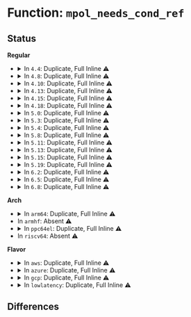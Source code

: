 # Function: <code>mpol_needs_cond_ref</code>

## Status
<b>Regular</b>
<ul>
<li>
<details>
<summary>In <code>4.4</code>: Duplicate, Full Inline ⚠️</summary>

**Collision:** Static Duplication

**Inline:** Full

**Transformation:** False

**Instances:**

```
In mm/shmem.c (ffffffff811a67f4)
Location: include/linux/mempolicy.h:74
Inline: True
Inline callers:
  - mm/shmem.c:shmem_alloc_page
  - mm/shmem.c:shmem_swapin
```
```
In mm/hugetlb.c (ffffffff811dadb6)
Location: include/linux/mempolicy.h:74
Inline: True
Inline callers:
  - mm/hugetlb.c:__alloc_buddy_huge_page
  - mm/hugetlb.c:alloc_huge_page
```
```
In mm/mempolicy.c (ffffffff811e1009)
Location: include/linux/mempolicy.h:74
Inline: True
Inline callers:
  - mm/mempolicy.c:do_get_mempolicy
  - mm/mempolicy.c:vma_policy_mof
  - mm/mempolicy.c:alloc_pages_vma
  - mm/mempolicy.c:alloc_pages_vma
  - mm/mempolicy.c:alloc_pages_vma
  - mm/mempolicy.c:mpol_misplaced
```
```
In fs/proc/task_mmu.c (ffffffff81277be5)
Location: include/linux/mempolicy.h:74
Inline: True
Inline callers:
  - fs/proc/task_mmu.c:show_numa_map
```
```
In fs/hugetlbfs/inode.c (ffffffff812f4c54)
Location: include/linux/mempolicy.h:74
Inline: True
Inline callers:
  - fs/hugetlbfs/inode.c:hugetlbfs_fallocate
  - fs/hugetlbfs/inode.c:hugetlbfs_fallocate
```
</details>
</li>
<li>
<details>
<summary>In <code>4.8</code>: Duplicate, Full Inline ⚠️</summary>

**Collision:** Static Duplication

**Inline:** Full

**Transformation:** False

**Instances:**

```
In mm/shmem.c (ffffffff811bf1c4)
Location: include/linux/mempolicy.h:74
Inline: True
Inline callers:
  - mm/shmem.c:shmem_alloc_page
  - mm/shmem.c:shmem_alloc_hugepage
  - mm/shmem.c:shmem_swapin
```
```
In mm/hugetlb.c (ffffffff811fad19)
Location: include/linux/mempolicy.h:74
Inline: True
Inline callers:
  - mm/hugetlb.c:alloc_huge_page
  - mm/hugetlb.c:__alloc_buddy_huge_page
```
```
In mm/mempolicy.c (ffffffff812016f4)
Location: include/linux/mempolicy.h:74
Inline: True
Inline callers:
  - mm/mempolicy.c:mpol_misplaced
  - mm/mempolicy.c:alloc_pages_vma
  - mm/mempolicy.c:alloc_pages_vma
  - mm/mempolicy.c:alloc_pages_vma
  - mm/mempolicy.c:vma_policy_mof
  - mm/mempolicy.c:do_get_mempolicy
```
```
In fs/proc/task_mmu.c (ffffffff812a3f45)
Location: include/linux/mempolicy.h:74
Inline: True
Inline callers:
  - fs/proc/task_mmu.c:show_numa_map
```
```
In fs/hugetlbfs/inode.c (ffffffff813286e5)
Location: include/linux/mempolicy.h:74
Inline: True
Inline callers:
  - fs/hugetlbfs/inode.c:hugetlbfs_fallocate
  - fs/hugetlbfs/inode.c:hugetlbfs_fallocate
```
</details>
</li>
<li>
<details>
<summary>In <code>4.10</code>: Duplicate, Full Inline ⚠️</summary>

**Collision:** Static Duplication

**Inline:** Full

**Transformation:** False

**Instances:**

```
In mm/shmem.c (ffffffff811cf7f4)
Location: include/linux/mempolicy.h:75
Inline: True
Inline callers:
  - mm/shmem.c:shmem_alloc_page
  - mm/shmem.c:shmem_alloc_hugepage
  - mm/shmem.c:shmem_swapin
```
```
In mm/hugetlb.c (ffffffff8120b819)
Location: include/linux/mempolicy.h:75
Inline: True
Inline callers:
  - mm/hugetlb.c:alloc_huge_page
  - mm/hugetlb.c:__alloc_buddy_huge_page
```
```
In mm/mempolicy.c (ffffffff812131e4)
Location: include/linux/mempolicy.h:75
Inline: True
Inline callers:
  - mm/mempolicy.c:mpol_misplaced
  - mm/mempolicy.c:alloc_pages_vma
  - mm/mempolicy.c:alloc_pages_vma
  - mm/mempolicy.c:alloc_pages_vma
  - mm/mempolicy.c:vma_policy_mof
  - mm/mempolicy.c:SYSC_get_mempolicy
```
```
In fs/proc/task_mmu.c (ffffffff812b9a00)
Location: include/linux/mempolicy.h:75
Inline: True
```
```
In fs/hugetlbfs/inode.c (ffffffff8133e432)
Location: include/linux/mempolicy.h:75
Inline: True
Inline callers:
  - fs/hugetlbfs/inode.c:hugetlbfs_fallocate
  - fs/hugetlbfs/inode.c:hugetlbfs_fallocate
```
</details>
</li>
<li>
<details>
<summary>In <code>4.13</code>: Duplicate, Full Inline ⚠️</summary>

**Collision:** Static Duplication

**Inline:** Full

**Transformation:** False

**Instances:**

```
In mm/shmem.c (ffffffff811d6634)
Location: include/linux/mempolicy.h:75
Inline: True
Inline callers:
  - mm/shmem.c:shmem_alloc_page
  - mm/shmem.c:shmem_alloc_hugepage
  - mm/shmem.c:shmem_swapin
```
```
In mm/hugetlb.c (ffffffff81216f03)
Location: include/linux/mempolicy.h:75
Inline: True
Inline callers:
  - mm/hugetlb.c:alloc_huge_page
  - mm/hugetlb.c:alloc_huge_page
```
```
In mm/mempolicy.c (ffffffff8121e502)
Location: include/linux/mempolicy.h:75
Inline: True
Inline callers:
  - mm/mempolicy.c:mpol_misplaced
  - mm/mempolicy.c:alloc_pages_vma
  - mm/mempolicy.c:alloc_pages_vma
  - mm/mempolicy.c:alloc_pages_vma
  - mm/mempolicy.c:vma_policy_mof
  - mm/mempolicy.c:SYSC_get_mempolicy
```
```
In fs/proc/task_mmu.c (ffffffff812c6c66)
Location: include/linux/mempolicy.h:75
Inline: True
```
```
In fs/hugetlbfs/inode.c (ffffffff813530fc)
Location: include/linux/mempolicy.h:75
Inline: True
Inline callers:
  - fs/hugetlbfs/inode.c:hugetlbfs_fallocate
  - fs/hugetlbfs/inode.c:hugetlbfs_fallocate
```
</details>
</li>
<li>
<details>
<summary>In <code>4.15</code>: Duplicate, Full Inline ⚠️</summary>

**Collision:** Static Duplication

**Inline:** Full

**Transformation:** False

**Instances:**

```
In mm/shmem.c (ffffffff811ebb54)
Location: include/linux/mempolicy.h:76
Inline: True
Inline callers:
  - mm/shmem.c:shmem_alloc_page
  - mm/shmem.c:shmem_alloc_hugepage
  - mm/shmem.c:shmem_swapin
```
```
In mm/hugetlb.c (ffffffff81231bb3)
Location: include/linux/mempolicy.h:76
Inline: True
Inline callers:
  - mm/hugetlb.c:alloc_huge_page
  - mm/hugetlb.c:alloc_huge_page
```
```
In mm/mempolicy.c (ffffffff81239730)
Location: include/linux/mempolicy.h:76
Inline: True
Inline callers:
  - mm/mempolicy.c:mpol_misplaced
  - mm/mempolicy.c:alloc_pages_vma
  - mm/mempolicy.c:alloc_pages_vma
  - mm/mempolicy.c:alloc_pages_vma
  - mm/mempolicy.c:vma_policy_mof
  - mm/mempolicy.c:SYSC_get_mempolicy
```
```
In fs/proc/task_mmu.c (ffffffff812ea7e6)
Location: include/linux/mempolicy.h:76
Inline: True
```
```
In fs/hugetlbfs/inode.c (ffffffff81377c6e)
Location: include/linux/mempolicy.h:76
Inline: True
Inline callers:
  - fs/hugetlbfs/inode.c:hugetlbfs_fallocate
  - fs/hugetlbfs/inode.c:hugetlbfs_fallocate
```
</details>
</li>
<li>
<details>
<summary>In <code>4.18</code>: Duplicate, Full Inline ⚠️</summary>

**Collision:** Static Duplication

**Inline:** Full

**Transformation:** False

**Instances:**

```
In mm/shmem.c (ffffffff8120d30f)
Location: include/linux/mempolicy.h:76
Inline: True
Inline callers:
  - mm/shmem.c:shmem_alloc_page
  - mm/shmem.c:shmem_alloc_hugepage
  - mm/shmem.c:shmem_swapin
```
```
In mm/hugetlb.c (ffffffff81254aec)
Location: include/linux/mempolicy.h:76
Inline: True
Inline callers:
  - mm/hugetlb.c:alloc_huge_page
  - mm/hugetlb.c:alloc_huge_page
  - mm/hugetlb.c:alloc_huge_page_vma
```
```
In mm/mempolicy.c (ffffffff8125cd12)
Location: include/linux/mempolicy.h:76
Inline: True
Inline callers:
  - mm/mempolicy.c:mpol_misplaced
  - mm/mempolicy.c:alloc_pages_vma
  - mm/mempolicy.c:alloc_pages_vma
  - mm/mempolicy.c:alloc_pages_vma
  - mm/mempolicy.c:vma_policy_mof
  - mm/mempolicy.c:kernel_get_mempolicy
```
```
In fs/proc/task_mmu.c (ffffffff81317cc7)
Location: include/linux/mempolicy.h:76
Inline: True
```
```
In fs/hugetlbfs/inode.c (ffffffff813a6584)
Location: include/linux/mempolicy.h:76
Inline: True
Inline callers:
  - fs/hugetlbfs/inode.c:hugetlbfs_fallocate
  - fs/hugetlbfs/inode.c:hugetlbfs_fallocate
```
</details>
</li>
<li>
<details>
<summary>In <code>5.0</code>: Duplicate, Full Inline ⚠️</summary>

**Collision:** Static Duplication

**Inline:** Full

**Transformation:** False

**Instances:**

```
In mm/shmem.c (ffffffff8122103f)
Location: include/linux/mempolicy.h:76
Inline: True
Inline callers:
  - mm/shmem.c:shmem_alloc_page
  - mm/shmem.c:shmem_alloc_hugepage
  - mm/shmem.c:shmem_swapin
```
```
In mm/hugetlb.c (ffffffff81268ecc)
Location: include/linux/mempolicy.h:76
Inline: True
Inline callers:
  - mm/hugetlb.c:alloc_huge_page
  - mm/hugetlb.c:alloc_huge_page
  - mm/hugetlb.c:alloc_huge_page_vma
```
```
In mm/mempolicy.c (ffffffff812715f2)
Location: include/linux/mempolicy.h:76
Inline: True
Inline callers:
  - mm/mempolicy.c:mpol_misplaced
  - mm/mempolicy.c:alloc_pages_vma
  - mm/mempolicy.c:alloc_pages_vma
  - mm/mempolicy.c:alloc_pages_vma
  - mm/mempolicy.c:vma_policy_mof
  - mm/mempolicy.c:kernel_get_mempolicy
```
```
In fs/proc/task_mmu.c (ffffffff8132eaa7)
Location: include/linux/mempolicy.h:76
Inline: True
Inline callers:
  - fs/proc/task_mmu.c:show_numa_map
```
```
In fs/hugetlbfs/inode.c (ffffffff813bf364)
Location: include/linux/mempolicy.h:76
Inline: True
Inline callers:
  - fs/hugetlbfs/inode.c:hugetlbfs_fallocate
  - fs/hugetlbfs/inode.c:hugetlbfs_fallocate
```
</details>
</li>
<li>
<details>
<summary>In <code>5.3</code>: Duplicate, Full Inline ⚠️</summary>

**Collision:** Static Duplication

**Inline:** Full

**Transformation:** False

**Instances:**

```
In mm/shmem.c (ffffffff8123080f)
Location: include/linux/mempolicy.h:76
Inline: True
Inline callers:
  - mm/shmem.c:shmem_alloc_page
  - mm/shmem.c:shmem_alloc_hugepage
  - mm/shmem.c:shmem_swapin
```
```
In mm/hugetlb.c (ffffffff81283f8c)
Location: include/linux/mempolicy.h:76
Inline: True
Inline callers:
  - mm/hugetlb.c:alloc_huge_page
  - mm/hugetlb.c:alloc_huge_page
  - mm/hugetlb.c:alloc_huge_page_vma
```
```
In mm/mempolicy.c (ffffffff8128cc03)
Location: include/linux/mempolicy.h:76
Inline: True
Inline callers:
  - mm/mempolicy.c:mpol_misplaced
  - mm/mempolicy.c:alloc_pages_vma
  - mm/mempolicy.c:alloc_pages_vma
  - mm/mempolicy.c:vma_policy_mof
  - mm/mempolicy.c:kernel_get_mempolicy
```
```
In mm/huge_memory.c (ffffffff812a6c6a)
Location: include/linux/mempolicy.h:76
Inline: True
Inline callers:
  - mm/huge_memory.c:do_huge_pmd_wp_page
  - mm/huge_memory.c:do_huge_pmd_anonymous_page
```
```
In fs/proc/task_mmu.c (ffffffff81356517)
Location: include/linux/mempolicy.h:76
Inline: True
Inline callers:
  - fs/proc/task_mmu.c:show_numa_map
```
```
In fs/hugetlbfs/inode.c (ffffffff813e9cbc)
Location: include/linux/mempolicy.h:76
Inline: True
Inline callers:
  - fs/hugetlbfs/inode.c:hugetlbfs_fallocate
  - fs/hugetlbfs/inode.c:hugetlbfs_fallocate
```
</details>
</li>
<li>
<details>
<summary>In <code>5.4</code>: Duplicate, Full Inline ⚠️</summary>

**Collision:** Static Duplication

**Inline:** Full

**Transformation:** False

**Instances:**

```
In mm/shmem.c (ffffffff8123ea32)
Location: include/linux/mempolicy.h:76
Inline: True
Inline callers:
  - mm/shmem.c:shmem_alloc_page
  - mm/shmem.c:shmem_alloc_hugepage
  - mm/shmem.c:shmem_swapin
```
```
In mm/hugetlb.c (ffffffff81293b2c)
Location: include/linux/mempolicy.h:76
Inline: True
Inline callers:
  - mm/hugetlb.c:alloc_huge_page
  - mm/hugetlb.c:alloc_huge_page
  - mm/hugetlb.c:alloc_huge_page_vma
```
```
In mm/mempolicy.c (ffffffff8129c833)
Location: include/linux/mempolicy.h:76
Inline: True
Inline callers:
  - mm/mempolicy.c:mpol_misplaced
  - mm/mempolicy.c:alloc_pages_vma
  - mm/mempolicy.c:alloc_pages_vma
  - mm/mempolicy.c:alloc_pages_vma
  - mm/mempolicy.c:vma_policy_mof
  - mm/mempolicy.c:kernel_get_mempolicy
```
```
In fs/proc/task_mmu.c (ffffffff8136e74b)
Location: include/linux/mempolicy.h:76
Inline: True
Inline callers:
  - fs/proc/task_mmu.c:show_numa_map
```
```
In fs/hugetlbfs/inode.c (ffffffff81403d5c)
Location: include/linux/mempolicy.h:76
Inline: True
Inline callers:
  - fs/hugetlbfs/inode.c:hugetlbfs_fallocate
  - fs/hugetlbfs/inode.c:hugetlbfs_fallocate
```
</details>
</li>
<li>
<details>
<summary>In <code>5.8</code>: Duplicate, Full Inline ⚠️</summary>

**Collision:** Static Duplication

**Inline:** Full

**Transformation:** False

**Instances:**

```
In mm/shmem.c (ffffffff8126c0e8)
Location: include/linux/mempolicy.h:76
Inline: True
Inline callers:
  - mm/shmem.c:shmem_alloc_page
  - mm/shmem.c:shmem_alloc_hugepage
  - mm/shmem.c:shmem_swapin
```
```
In mm/hugetlb.c (ffffffff812c71c0)
Location: include/linux/mempolicy.h:76
Inline: True
Inline callers:
  - mm/hugetlb.c:alloc_huge_page
  - mm/hugetlb.c:alloc_huge_page_vma
  - mm/hugetlb.c:dequeue_huge_page_vma
```
```
In mm/mempolicy.c (ffffffff812d048c)
Location: include/linux/mempolicy.h:76
Inline: True
Inline callers:
  - mm/mempolicy.c:mpol_misplaced
  - mm/mempolicy.c:alloc_pages_vma
  - mm/mempolicy.c:alloc_pages_vma
  - mm/mempolicy.c:alloc_pages_vma
  - mm/mempolicy.c:vma_policy_mof
  - mm/mempolicy.c:do_get_mempolicy
```
```
In fs/proc/task_mmu.c (ffffffff813b637c)
Location: include/linux/mempolicy.h:76
Inline: True
Inline callers:
  - fs/proc/task_mmu.c:show_numa_map
```
```
In fs/hugetlbfs/inode.c (ffffffff81451bb0)
Location: include/linux/mempolicy.h:76
Inline: True
Inline callers:
  - fs/hugetlbfs/inode.c:hugetlbfs_fallocate
  - fs/hugetlbfs/inode.c:hugetlbfs_fallocate
```
</details>
</li>
<li>
<details>
<summary>In <code>5.11</code>: Duplicate, Full Inline ⚠️</summary>

**Collision:** Static Duplication

**Inline:** Full

**Transformation:** False

**Instances:**

```
In mm/shmem.c (ffffffff81276b38)
Location: include/linux/mempolicy.h:76
Inline: True
Inline callers:
  - mm/shmem.c:shmem_alloc_page
  - mm/shmem.c:shmem_alloc_hugepage
  - mm/shmem.c:shmem_swapin
```
```
In mm/hugetlb.c (ffffffff812d2d4c)
Location: include/linux/mempolicy.h:76
Inline: True
Inline callers:
  - mm/hugetlb.c:alloc_huge_page
  - mm/hugetlb.c:alloc_huge_page_vma
  - mm/hugetlb.c:dequeue_huge_page_vma
```
```
In mm/mempolicy.c (ffffffff812dbfac)
Location: include/linux/mempolicy.h:76
Inline: True
Inline callers:
  - mm/mempolicy.c:mpol_misplaced
  - mm/mempolicy.c:alloc_pages_vma
  - mm/mempolicy.c:alloc_pages_vma
  - mm/mempolicy.c:alloc_pages_vma
  - mm/mempolicy.c:vma_policy_mof
  - mm/mempolicy.c:do_get_mempolicy
```
```
In fs/proc/task_mmu.c (ffffffff813c78fc)
Location: include/linux/mempolicy.h:76
Inline: True
Inline callers:
  - fs/proc/task_mmu.c:show_numa_map
```
```
In fs/hugetlbfs/inode.c (ffffffff8146e06b)
Location: include/linux/mempolicy.h:76
Inline: True
Inline callers:
  - fs/hugetlbfs/inode.c:hugetlbfs_fallocate
  - fs/hugetlbfs/inode.c:hugetlbfs_fallocate
```
</details>
</li>
<li>
<details>
<summary>In <code>5.13</code>: Duplicate, Full Inline ⚠️</summary>

**Collision:** Static Duplication

**Inline:** Full

**Transformation:** False

**Instances:**

```
In mm/shmem.c (ffffffff8127bd6b)
Location: include/linux/mempolicy.h:76
Inline: True
Inline callers:
  - mm/shmem.c:shmem_alloc_page
  - mm/shmem.c:shmem_alloc_hugepage
  - mm/shmem.c:shmem_swapin
```
```
In mm/hugetlb.c (ffffffff812d9690)
Location: include/linux/mempolicy.h:76
Inline: True
Inline callers:
  - mm/hugetlb.c:alloc_huge_page
  - mm/hugetlb.c:alloc_huge_page
  - mm/hugetlb.c:alloc_huge_page_vma
```
```
In mm/mempolicy.c (ffffffff812e381a)
Location: include/linux/mempolicy.h:76
Inline: True
Inline callers:
  - mm/mempolicy.c:mpol_misplaced
  - mm/mempolicy.c:alloc_pages_vma
  - mm/mempolicy.c:alloc_pages_vma
  - mm/mempolicy.c:alloc_pages_vma
  - mm/mempolicy.c:vma_policy_mof
  - mm/mempolicy.c:do_get_mempolicy
```
```
In fs/proc/task_mmu.c (ffffffff813cec5e)
Location: include/linux/mempolicy.h:76
Inline: True
Inline callers:
  - fs/proc/task_mmu.c:show_numa_map
```
```
In fs/hugetlbfs/inode.c (ffffffff814734ac)
Location: include/linux/mempolicy.h:76
Inline: True
Inline callers:
  - fs/hugetlbfs/inode.c:hugetlbfs_fallocate
  - fs/hugetlbfs/inode.c:hugetlbfs_fallocate
```
</details>
</li>
<li>
<details>
<summary>In <code>5.15</code>: Duplicate, Full Inline ⚠️</summary>

**Collision:** Static Duplication

**Inline:** Full

**Transformation:** False

**Instances:**

```
In mm/shmem.c (ffffffff812b9edb)
Location: include/linux/mempolicy.h:73
Inline: True
Inline callers:
  - mm/shmem.c:shmem_alloc_page
  - mm/shmem.c:shmem_alloc_hugepage
  - mm/shmem.c:shmem_swapin
```
```
In mm/hugetlb.c (ffffffff81320180)
Location: include/linux/mempolicy.h:73
Inline: True
Inline callers:
  - mm/hugetlb.c:alloc_huge_page
  - mm/hugetlb.c:alloc_huge_page
  - mm/hugetlb.c:alloc_huge_page_vma
```
```
In mm/mempolicy.c (ffffffff8132aa50)
Location: include/linux/mempolicy.h:73
Inline: True
Inline callers:
  - mm/mempolicy.c:mpol_misplaced
  - mm/mempolicy.c:alloc_pages_vma
  - mm/mempolicy.c:alloc_pages_vma
  - mm/mempolicy.c:alloc_pages_vma
  - mm/mempolicy.c:vma_policy_mof
  - mm/mempolicy.c:do_get_mempolicy
```
```
In fs/proc/task_mmu.c (ffffffff8142000c)
Location: include/linux/mempolicy.h:73
Inline: True
Inline callers:
  - fs/proc/task_mmu.c:show_numa_map
```
```
In fs/hugetlbfs/inode.c (ffffffff814ca0a1)
Location: include/linux/mempolicy.h:73
Inline: True
Inline callers:
  - fs/hugetlbfs/inode.c:hugetlbfs_fallocate
  - fs/hugetlbfs/inode.c:hugetlbfs_fallocate
```
</details>
</li>
<li>
<details>
<summary>In <code>5.19</code>: Duplicate, Full Inline ⚠️</summary>

**Collision:** Static Duplication

**Inline:** Full

**Transformation:** False

**Instances:**

```
In mm/shmem.c (ffffffff81316555)
Location: include/linux/mempolicy.h:73
Inline: True
Inline callers:
  - mm/shmem.c:shmem_alloc_folio
  - mm/shmem.c:shmem_alloc_hugefolio
  - mm/shmem.c:shmem_swapin
```
```
In mm/hugetlb.c (ffffffff8138d08e)
Location: include/linux/mempolicy.h:73
Inline: True
Inline callers:
  - mm/hugetlb.c:alloc_huge_page
  - mm/hugetlb.c:alloc_huge_page_vma
  - mm/hugetlb.c:dequeue_huge_page_vma
```
```
In mm/mempolicy.c (ffffffff8139884e)
Location: include/linux/mempolicy.h:73
Inline: True
Inline callers:
  - mm/mempolicy.c:mpol_misplaced
  - mm/mempolicy.c:vma_alloc_folio
  - mm/mempolicy.c:vma_alloc_folio
  - mm/mempolicy.c:vma_alloc_folio
  - mm/mempolicy.c:vma_alloc_folio
  - mm/mempolicy.c:vma_policy_mof
  - mm/mempolicy.c:do_get_mempolicy
```
```
In fs/proc/task_mmu.c (ffffffff81497f7a)
Location: include/linux/mempolicy.h:73
Inline: True
Inline callers:
  - fs/proc/task_mmu.c:show_numa_map
```
```
In fs/hugetlbfs/inode.c (ffffffff81555db7)
Location: include/linux/mempolicy.h:73
Inline: True
Inline callers:
  - fs/hugetlbfs/inode.c:hugetlbfs_fallocate
  - fs/hugetlbfs/inode.c:hugetlbfs_fallocate
```
</details>
</li>
<li>
<details>
<summary>In <code>6.2</code>: Duplicate, Full Inline ⚠️</summary>

**Collision:** Static Duplication

**Inline:** Full

**Transformation:** False

**Instances:**

```
In mm/shmem.c (ffffffff8138aa60)
Location: include/linux/mempolicy.h:73
Inline: True
Inline callers:
  - mm/shmem.c:shmem_alloc_folio
  - mm/shmem.c:shmem_alloc_hugefolio
  - mm/shmem.c:shmem_swapin
```
```
In mm/hugetlb.c (ffffffff8140ba14)
Location: include/linux/mempolicy.h:73
Inline: True
Inline callers:
  - mm/hugetlb.c:alloc_huge_page
  - mm/hugetlb.c:alloc_huge_page_vma
  - mm/hugetlb.c:dequeue_huge_page_vma
```
```
In mm/mempolicy.c (ffffffff814186b6)
Location: include/linux/mempolicy.h:73
Inline: True
Inline callers:
  - mm/mempolicy.c:mpol_misplaced
  - mm/mempolicy.c:vma_alloc_folio
  - mm/mempolicy.c:vma_alloc_folio
  - mm/mempolicy.c:vma_alloc_folio
  - mm/mempolicy.c:vma_alloc_folio
  - mm/mempolicy.c:vma_policy_mof
  - mm/mempolicy.c:do_get_mempolicy
```
```
In fs/proc/task_mmu.c (ffffffff8152bcea)
Location: include/linux/mempolicy.h:73
Inline: True
Inline callers:
  - fs/proc/task_mmu.c:show_numa_map
```
```
In fs/hugetlbfs/inode.c (ffffffff815f74af)
Location: include/linux/mempolicy.h:73
Inline: True
Inline callers:
  - fs/hugetlbfs/inode.c:hugetlbfs_fallocate
  - fs/hugetlbfs/inode.c:hugetlbfs_fallocate
```
</details>
</li>
<li>
<details>
<summary>In <code>6.5</code>: Duplicate, Full Inline ⚠️</summary>

**Collision:** Static Duplication

**Inline:** Full

**Transformation:** False

**Instances:**

```
In mm/shmem.c (ffffffff813bcf9f)
Location: include/linux/mempolicy.h:73
Inline: True
Inline callers:
  - mm/shmem.c:shmem_alloc_folio
  - mm/shmem.c:shmem_alloc_hugefolio
  - mm/shmem.c:shmem_swapin
```
```
In mm/hugetlb.c (ffffffff8143f086)
Location: include/linux/mempolicy.h:73
Inline: True
Inline callers:
  - mm/hugetlb.c:alloc_hugetlb_folio
  - mm/hugetlb.c:alloc_hugetlb_folio_vma
  - mm/hugetlb.c:dequeue_hugetlb_folio_vma
```
```
In mm/mempolicy.c (ffffffff8144bc09)
Location: include/linux/mempolicy.h:73
Inline: True
Inline callers:
  - mm/mempolicy.c:mpol_misplaced
  - mm/mempolicy.c:vma_alloc_folio
  - mm/mempolicy.c:vma_alloc_folio
  - mm/mempolicy.c:vma_alloc_folio
  - mm/mempolicy.c:vma_alloc_folio
  - mm/mempolicy.c:vma_policy_mof
  - mm/mempolicy.c:do_get_mempolicy
```
```
In fs/proc/task_mmu.c (ffffffff8156405b)
Location: include/linux/mempolicy.h:73
Inline: True
Inline callers:
  - fs/proc/task_mmu.c:show_numa_map
```
```
In fs/hugetlbfs/inode.c (ffffffff8162f67e)
Location: include/linux/mempolicy.h:73
Inline: True
Inline callers:
  - fs/hugetlbfs/inode.c:hugetlbfs_fallocate
```
</details>
</li>
<li>
<details>
<summary>In <code>6.8</code>: Duplicate, Full Inline ⚠️</summary>

**Collision:** Static Duplication

**Inline:** Full

**Transformation:** False

**Instances:**

```
In mm/shmem.c (ffffffff813e9bfe)
Location: include/linux/mempolicy.h:75
Inline: True
Inline callers:
  - mm/shmem.c:shmem_swapin_folio
  - mm/shmem.c:shmem_alloc_and_add_folio
  - mm/shmem.c:shmem_alloc_folio
```
```
In mm/swap_state.c (ffffffff8146685f)
Location: include/linux/mempolicy.h:75
Inline: True
Inline callers:
  - mm/swap_state.c:swapin_readahead
  - mm/swap_state.c:read_swap_cache_async
```
```
In mm/hugetlb.c (ffffffff8147a2c9)
Location: include/linux/mempolicy.h:75
Inline: True
Inline callers:
  - mm/hugetlb.c:hugetlb_mfill_atomic_pte
  - mm/hugetlb.c:alloc_hugetlb_folio
  - mm/hugetlb.c:dequeue_hugetlb_folio_vma
```
```
In mm/mempolicy.c (ffffffff814875bc)
Location: include/linux/mempolicy.h:75
Inline: True
Inline callers:
  - mm/mempolicy.c:mpol_misplaced
  - mm/mempolicy.c:vma_alloc_folio
  - mm/mempolicy.c:vma_policy_mof
  - mm/mempolicy.c:do_mbind
  - mm/mempolicy.c:do_get_mempolicy
```
```
In fs/proc/task_mmu.c (ffffffff8159aec4)
Location: include/linux/mempolicy.h:75
Inline: True
Inline callers:
  - fs/proc/task_mmu.c:show_numa_map
```
</details>
</li>
</ul>
<b>Arch</b>
<ul>
<li>
<details>
<summary>In <code>arm64</code>: Duplicate, Full Inline ⚠️</summary>

**Collision:** Static Duplication

**Inline:** Full

**Transformation:** False

**Instances:**

```
In mm/shmem.c (ffff8000102d0818)
Location: include/linux/mempolicy.h:76
Inline: True
Inline callers:
  - mm/shmem.c:shmem_alloc_page
  - mm/shmem.c:shmem_alloc_hugepage
  - mm/shmem.c:shmem_swapin
```
```
In mm/hugetlb.c (ffff800010331e04)
Location: include/linux/mempolicy.h:76
Inline: True
Inline callers:
  - mm/hugetlb.c:alloc_huge_page
  - mm/hugetlb.c:alloc_huge_page
  - mm/hugetlb.c:alloc_huge_page_vma
```
```
In mm/mempolicy.c (ffff80001033b798)
Location: include/linux/mempolicy.h:76
Inline: True
Inline callers:
  - mm/mempolicy.c:mpol_misplaced
  - mm/mempolicy.c:alloc_pages_vma
  - mm/mempolicy.c:alloc_pages_vma
  - mm/mempolicy.c:alloc_pages_vma
  - mm/mempolicy.c:vma_policy_mof
  - mm/mempolicy.c:kernel_get_mempolicy
```
```
In fs/proc/task_mmu.c (ffff800010438330)
Location: include/linux/mempolicy.h:76
Inline: True
Inline callers:
  - fs/proc/task_mmu.c:show_numa_map
```
```
In fs/hugetlbfs/inode.c (ffff8000104e250c)
Location: include/linux/mempolicy.h:76
Inline: True
Inline callers:
  - fs/hugetlbfs/inode.c:hugetlbfs_fallocate
  - fs/hugetlbfs/inode.c:hugetlbfs_fallocate
```
</details>
</li>
<li>
In <code>armhf</code>: Absent ⚠️
</li>
<li>
<details>
<summary>In <code>ppc64el</code>: Duplicate, Full Inline ⚠️</summary>

**Collision:** Static Duplication

**Inline:** Full

**Transformation:** False

**Instances:**

```
In mm/shmem.c (c00000000038e2dc)
Location: include/linux/mempolicy.h:76
Inline: True
Inline callers:
  - mm/shmem.c:shmem_alloc_page
  - mm/shmem.c:shmem_alloc_hugepage
  - mm/shmem.c:shmem_swapin
```
```
In mm/hugetlb.c (c00000000040af08)
Location: include/linux/mempolicy.h:76
Inline: True
Inline callers:
  - mm/hugetlb.c:alloc_huge_page
  - mm/hugetlb.c:alloc_huge_page
  - mm/hugetlb.c:alloc_huge_page_vma
```
```
In mm/mempolicy.c (c000000000416554)
Location: include/linux/mempolicy.h:76
Inline: True
Inline callers:
  - mm/mempolicy.c:mpol_misplaced
  - mm/mempolicy.c:alloc_pages_vma
  - mm/mempolicy.c:alloc_pages_vma
  - mm/mempolicy.c:alloc_pages_vma
  - mm/mempolicy.c:vma_policy_mof
  - mm/mempolicy.c:kernel_get_mempolicy
```
```
In fs/proc/task_mmu.c (c00000000054a9e0)
Location: include/linux/mempolicy.h:76
Inline: True
Inline callers:
  - fs/proc/task_mmu.c:show_numa_map
```
```
In fs/hugetlbfs/inode.c (c00000000061f58c)
Location: include/linux/mempolicy.h:76
Inline: True
Inline callers:
  - fs/hugetlbfs/inode.c:hugetlbfs_fallocate
  - fs/hugetlbfs/inode.c:hugetlbfs_fallocate
```
</details>
</li>
<li>
In <code>riscv64</code>: Absent ⚠️
</li>
</ul>
<b>Flavor</b>
<ul>
<li>
<details>
<summary>In <code>aws</code>: Duplicate, Full Inline ⚠️</summary>

**Collision:** Static Duplication

**Inline:** Full

**Transformation:** False

**Instances:**

```
In mm/shmem.c (ffffffff81237082)
Location: include/linux/mempolicy.h:76
Inline: True
Inline callers:
  - mm/shmem.c:shmem_alloc_page
  - mm/shmem.c:shmem_alloc_hugepage
  - mm/shmem.c:shmem_swapin
```
```
In mm/hugetlb.c (ffffffff8128c10c)
Location: include/linux/mempolicy.h:76
Inline: True
Inline callers:
  - mm/hugetlb.c:alloc_huge_page
  - mm/hugetlb.c:alloc_huge_page
  - mm/hugetlb.c:alloc_huge_page_vma
```
```
In mm/mempolicy.c (ffffffff81294e13)
Location: include/linux/mempolicy.h:76
Inline: True
Inline callers:
  - mm/mempolicy.c:mpol_misplaced
  - mm/mempolicy.c:alloc_pages_vma
  - mm/mempolicy.c:alloc_pages_vma
  - mm/mempolicy.c:alloc_pages_vma
  - mm/mempolicy.c:vma_policy_mof
  - mm/mempolicy.c:kernel_get_mempolicy
```
```
In fs/proc/task_mmu.c (ffffffff81366d2b)
Location: include/linux/mempolicy.h:76
Inline: True
Inline callers:
  - fs/proc/task_mmu.c:show_numa_map
```
```
In fs/hugetlbfs/inode.c (ffffffff813fc33c)
Location: include/linux/mempolicy.h:76
Inline: True
Inline callers:
  - fs/hugetlbfs/inode.c:hugetlbfs_fallocate
  - fs/hugetlbfs/inode.c:hugetlbfs_fallocate
```
</details>
</li>
<li>
<details>
<summary>In <code>azure</code>: Duplicate, Full Inline ⚠️</summary>

**Collision:** Static Duplication

**Inline:** Full

**Transformation:** False

**Instances:**

```
In mm/shmem.c (ffffffff8122a0e2)
Location: include/linux/mempolicy.h:76
Inline: True
Inline callers:
  - mm/shmem.c:shmem_alloc_page
  - mm/shmem.c:shmem_alloc_hugepage
  - mm/shmem.c:shmem_swapin
```
```
In mm/hugetlb.c (ffffffff8127df3c)
Location: include/linux/mempolicy.h:76
Inline: True
Inline callers:
  - mm/hugetlb.c:alloc_huge_page
  - mm/hugetlb.c:alloc_huge_page
  - mm/hugetlb.c:alloc_huge_page_vma
```
```
In mm/mempolicy.c (ffffffff81286a23)
Location: include/linux/mempolicy.h:76
Inline: True
Inline callers:
  - mm/mempolicy.c:mpol_misplaced
  - mm/mempolicy.c:alloc_pages_vma
  - mm/mempolicy.c:alloc_pages_vma
  - mm/mempolicy.c:alloc_pages_vma
  - mm/mempolicy.c:vma_policy_mof
  - mm/mempolicy.c:kernel_get_mempolicy
```
```
In fs/proc/task_mmu.c (ffffffff813579cb)
Location: include/linux/mempolicy.h:76
Inline: True
Inline callers:
  - fs/proc/task_mmu.c:show_numa_map
```
```
In fs/hugetlbfs/inode.c (ffffffff813ecdbc)
Location: include/linux/mempolicy.h:76
Inline: True
Inline callers:
  - fs/hugetlbfs/inode.c:hugetlbfs_fallocate
  - fs/hugetlbfs/inode.c:hugetlbfs_fallocate
```
</details>
</li>
<li>
<details>
<summary>In <code>gcp</code>: Duplicate, Full Inline ⚠️</summary>

**Collision:** Static Duplication

**Inline:** Full

**Transformation:** False

**Instances:**

```
In mm/shmem.c (ffffffff81234e22)
Location: include/linux/mempolicy.h:76
Inline: True
Inline callers:
  - mm/shmem.c:shmem_alloc_page
  - mm/shmem.c:shmem_alloc_hugepage
  - mm/shmem.c:shmem_swapin
```
```
In mm/hugetlb.c (ffffffff81289f1c)
Location: include/linux/mempolicy.h:76
Inline: True
Inline callers:
  - mm/hugetlb.c:alloc_huge_page
  - mm/hugetlb.c:alloc_huge_page
  - mm/hugetlb.c:alloc_huge_page_vma
```
```
In mm/mempolicy.c (ffffffff81292c23)
Location: include/linux/mempolicy.h:76
Inline: True
Inline callers:
  - mm/mempolicy.c:mpol_misplaced
  - mm/mempolicy.c:alloc_pages_vma
  - mm/mempolicy.c:alloc_pages_vma
  - mm/mempolicy.c:alloc_pages_vma
  - mm/mempolicy.c:vma_policy_mof
  - mm/mempolicy.c:kernel_get_mempolicy
```
```
In fs/proc/task_mmu.c (ffffffff813647fb)
Location: include/linux/mempolicy.h:76
Inline: True
Inline callers:
  - fs/proc/task_mmu.c:show_numa_map
```
```
In fs/hugetlbfs/inode.c (ffffffff813f96bc)
Location: include/linux/mempolicy.h:76
Inline: True
Inline callers:
  - fs/hugetlbfs/inode.c:hugetlbfs_fallocate
  - fs/hugetlbfs/inode.c:hugetlbfs_fallocate
```
</details>
</li>
<li>
<details>
<summary>In <code>lowlatency</code>: Duplicate, Full Inline ⚠️</summary>

**Collision:** Static Duplication

**Inline:** Full

**Transformation:** False

**Instances:**

```
In mm/shmem.c (ffffffff81245222)
Location: include/linux/mempolicy.h:76
Inline: True
Inline callers:
  - mm/shmem.c:shmem_alloc_page
  - mm/shmem.c:shmem_alloc_hugepage
  - mm/shmem.c:shmem_swapin
```
```
In mm/hugetlb.c (ffffffff81299d23)
Location: include/linux/mempolicy.h:76
Inline: True
Inline callers:
  - mm/hugetlb.c:alloc_huge_page
  - mm/hugetlb.c:alloc_huge_page
  - mm/hugetlb.c:alloc_huge_page_vma
```
```
In mm/mempolicy.c (ffffffff812a2a13)
Location: include/linux/mempolicy.h:76
Inline: True
Inline callers:
  - mm/mempolicy.c:mpol_misplaced
  - mm/mempolicy.c:alloc_pages_vma
  - mm/mempolicy.c:alloc_pages_vma
  - mm/mempolicy.c:alloc_pages_vma
  - mm/mempolicy.c:vma_policy_mof
  - mm/mempolicy.c:kernel_get_mempolicy
```
```
In fs/proc/task_mmu.c (ffffffff8137821b)
Location: include/linux/mempolicy.h:76
Inline: True
Inline callers:
  - fs/proc/task_mmu.c:show_numa_map
```
```
In fs/hugetlbfs/inode.c (ffffffff8140f317)
Location: include/linux/mempolicy.h:76
Inline: True
Inline callers:
  - fs/hugetlbfs/inode.c:hugetlbfs_fallocate
  - fs/hugetlbfs/inode.c:hugetlbfs_fallocate
```
</details>
</li>
</ul>

## Differences
